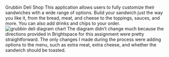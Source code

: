 Grubbin Deli Shop
This application allows users to fully customize their sandwiches with a wide range of options. Build your sandwich just the way you like it, from the bread, meat, and cheese to the toppings, sauces, and more. You can also add drinks and chips to your order.
![grubbin deli diagram chart](https://github.com/user-attachments/assets/4133e6f1-ef33-43a2-bda3-cfbf6c5c4828)
The diagram didn’t change much because the directions provided in Brightspace for this assignment were pretty straightforward. The only changes I made during the process were adding options to the menu, such as extra meat, extra cheese, and whether the sandwich should be toasted.
